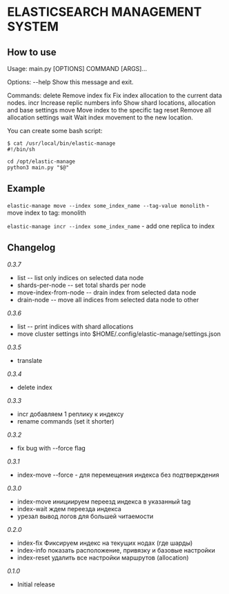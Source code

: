 # ELASTICSEARCH MANAGEMENT SYSTEM

## How to use

Usage: main.py [OPTIONS] COMMAND [ARGS]...

Options:
  --help  Show this message and exit.

Commands:
  delete  Remove index
  fix     Fix index allocation to the current data nodes.
  incr    Increase replic numbers
  info    Show shard locations, allocation and base settings
  move    Move index to the specific tag
  reset   Remove all allocation settings
  wait    Wait index movement to the new location.

You can create some bash script:
```
$ cat /usr/local/bin/elastic-manage 
#!/bin/sh

cd /opt/elastic-manage
python3 main.py "$@"
```

## Example

`elastic-manage move --index some_index_name --tag-value monolith` - move index to tag: monolith

`elastic-manage incr --index some_index_name` - add one replica to index


## Changelog

*0.3.7*
  - list -- list only indices on selected data node
  - shards-per-node -- set total shards per node 
  - move-index-from-node -- drain index from selected data node
  - drain-node -- move all indices from selected data node to other

*0.3.6*
  - list -- print indices with shard allocations
  - move cluster settings into $HOME/.config/elastic-manage/settings.json 

*0.3.5*
  - translate

*0.3.4*
  - delete index

*0.3.3*
  - incr добавляем 1 реплику к индексу
  - rename commands (set it shorter)

*0.3.2*
  - fix bug with --force flag 

*0.3.1*
  - index-move --force - для перемещения индекса без подтверждения

*0.3.0*
  - index-move   инициируем переезд индекса в указанный tag 
  - index-wait   ждем переезда индекса
  - урезал вывод логов для большей читаемости

*0.2.0*
  - index-fix    Фиксируем индекс на текущих нодах (где шарды)
  - index-info   показать расположение, привязку и базовые настройки
  - index-reset  удалить все настройки маршрутов (allocation)
  
*0.1.0*
  - Initial release
